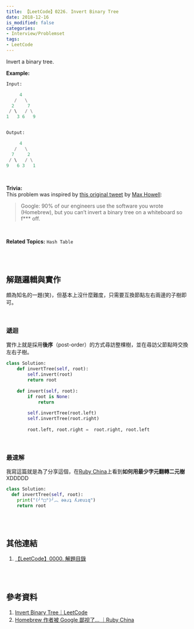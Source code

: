 ```yaml
---
title: 【LeetCode】0226. Invert Binary Tree
date: 2018-12-16
is_modified: false
categories:
- Interview/Problemset
tags:
- LeetCode
--- 
```


Invert a binary tree.

<!--more-->

**Example:**
```python
Input:

     4
   /   \
  2     7
 / \   / \
1   3 6   9


Output:

     4
   /   \
  7     2
 / \   / \
9   6 3   1

```
<br>

**Trivia:**  
This problem was inspired by  [this original tweet](https://twitter.com/mxcl/status/608682016205344768)  by  [Max Howell](https://twitter.com/mxcl):

> Google: 90% of our engineers use the software you wrote (Homebrew), but you can’t invert a binary tree on a whiteboard so f*** off.

<br>

**Related Topics:** `Hash Table`

<br><br>

## 解題邏輯與實作

頗為知名的一題(笑)，但基本上沒什麼難度，只需要互換節點左右兩邊的子樹即可。

<br>

### 遞迴

實作上就是採用**後序**（post-order）的方式尋訪整棵樹，並在尋訪父節點時交換左右子樹。

```python
class Solution:
    def invertTree(self, root):
        self.invert(root)
        return root
        
    def invert(self, root):
        if root is None:
            return
        
        self.invertTree(root.left)
        self.invertTree(root.right)
            
        root.left, root.right =  root.right, root.left            
```

<br>

### 最速解

我寫這篇就是為了分享這個，在[Ruby China](https://ruby-china.org/topics/25977)上看到**如何用最少字元翻轉二元樹**XDDDDD

```python
class Solution:
  def invertTree(self, root):
    print("(╯°□°)╯︵ ǝǝɹʇ ʎɹɐuıq")
    return root
```
<br><br>

## 其他連結
1. [【LeetCode】0000. 解題目錄](/LeetCode-0000-Contents/)

<br><br>

## 參考資料 
1. [Invert Binary Tree｜LeetCode](https://leetcode.com/problems/invert-binary-tree/)
2. [Homebrew 作者被 Google 鄙视了… ｜Ruby China](https://ruby-china.org/topics/25977) 



 